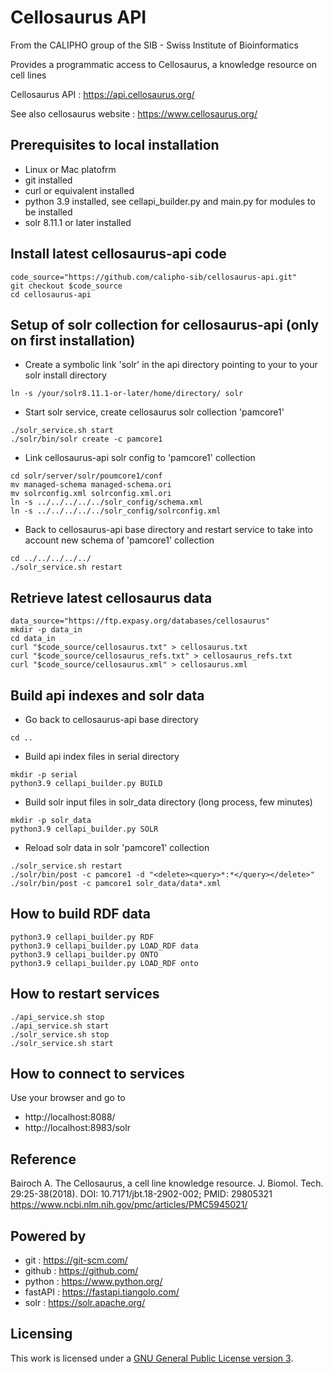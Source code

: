 Cellosaurus API
===============

From the CALIPHO group of the SIB - Swiss Institute of Bioinformatics

Provides a programmatic access to Cellosaurus, a knowledge resource on cell lines

Cellosaurus API : https://api.cellosaurus.org/

See also cellosaurus website : https://www.cellosaurus.org/

## Prerequisites to local installation

* Linux or Mac platofrm 
* git installed
* curl or equivalent installed
* python 3.9 installed, see cellapi_builder.py and main.py for modules to be installed
* solr 8.11.1 or later installed

## Install latest cellosaurus-api code

```shell
code_source="https://github.com/calipho-sib/cellosaurus-api.git" 
git checkout $code_source
cd cellosaurus-api
```

## Setup of solr collection for cellosaurus-api  (only on first installation)

* Create a symbolic link 'solr' in the api directory pointing to your to your solr install directory

```shell
ln -s /your/solr8.11.1-or-later/home/directory/ solr
```

* Start solr service, create cellosaurus solr collection 'pamcore1'

```shell
./solr_service.sh start
./solr/bin/solr create -c pamcore1
```

* Link cellosaurus-api solr config to 'pamcore1' collection

```shell
cd solr/server/solr/poumcore1/conf
mv managed-schema managed-schema.ori
mv solrconfig.xml solrconfig.xml.ori
ln -s ../../../../../solr_config/schema.xml
ln -s ../../../../../solr_config/solrconfig.xml
```

* Back to cellosaurus-api base directory and restart service to take into account new schema of 'pamcore1' collection

```shell
cd ../../../../../
./solr_service.sh restart
```

## Retrieve latest cellosaurus data

```shell
data_source="https://ftp.expasy.org/databases/cellosaurus"
mkdir -p data_in
cd data_in
curl "$code_source/cellosaurus.txt" > cellosaurus.txt
curl "$code_source/cellosaurus_refs.txt" > cellosaurus_refs.txt
curl "$code_source/cellosaurus.xml" > cellosaurus.xml
```

## Build api indexes and solr data

* Go back to cellosaurus-api base directory

```shell
cd .. 
```

* Build api index files in serial directory

```shell
mkdir -p serial
python3.9 cellapi_builder.py BUILD
```

* Build solr input files in solr_data directory (long process, few minutes)

```shell
mkdir -p solr_data
python3.9 cellapi_builder.py SOLR
```

* Reload solr data in solr 'pamcore1' collection

```shell
./solr_service.sh restart
./solr/bin/post -c pamcore1 -d "<delete><query>*:*</query></delete>"
./solr/bin/post -c pamcore1 solr_data/data*.xml
```

## How to build RDF data

```shell
python3.9 cellapi_builder.py RDF
python3.9 cellapi_builder.py LOAD_RDF data
python3.9 cellapi_builder.py ONTO
python3.9 cellapi_builder.py LOAD_RDF onto
```

## How to restart services

```shell
./api_service.sh stop
./api_service.sh start
./solr_service.sh stop
./solr_service.sh start
```

## How to connect to services

Use your browser and go to
* http://localhost:8088/
* http://localhost:8983/solr

## Reference

Bairoch A.
The Cellosaurus, a cell line knowledge resource.
J. Biomol. Tech. 29:25-38(2018).
DOI: 10.7171/jbt.18-2902-002; PMID: 29805321
https://www.ncbi.nlm.nih.gov/pmc/articles/PMC5945021/

## Powered by

* git : https://git-scm.com/
* github : https://github.com/
* python : https://www.python.org/
* fastAPI : https://fastapi.tiangolo.com/
* solr : https://solr.apache.org/

## Licensing

This work is licensed under a [GNU General Public License version 3](https://www.gnu.org/licenses/gpl-3.0.en.html).


